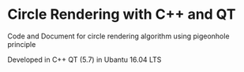 # Circle Rendering with C++ and QT

Code and Document for circle rendering algorithm using pigeonhole principle

Developed in C++ QT (5.7) in Ubantu 16.04 LTS 



